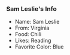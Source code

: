 ### Sam Leslie's Info

- Name: Sam Leslie
- From: Virginia
- Food: Chili
- Likes: Reading
- Favorite Color: Blue
